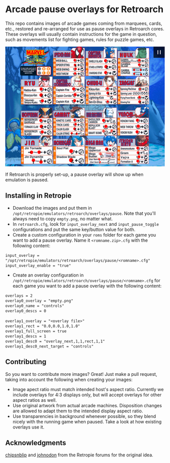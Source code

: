 # Arcade pause overlays for Retroarch

This repo contains images of arcade games coming from marquees, cards, etc., restored and re-arranged for use as pause overlays in Retroarch cores.
These overlays will usually contain instructions for the game in question, such as movements list for fighting games, rules for puzzle games, etc.

![Pause overlay example](snapshot.png)

If Retroarch is properly set-up, a pause overlay will show up when emulation is paused.

## Installing in Retropie

* Download the images and put them in `/opt/retropie/emulators/retroarch/overlays/pause`. Note that you'll always need to copy `empty.png`, no matter what.
* In `retroarch.cfg`, look for `input_overlay_next` and `input_pause_toggle` configurations and put the same key/button value for both.
* Create a custom configuration in your `roms` folder for each game you want to add a pause overlay. Name it `<romname.zip>.cfg` with the following content:

```
input_overlay = "/opt/retropie/emulators/retroarch/overlays/pause/<romname>.cfg"
input_overlay_enable = "true"
```

* Create an overlay configuration in `/opt/retropie/emulators/retroarch/overlays/pause/<romname>.cfg` for each game you want to add a pause overlay with the following content:

```
overlays = 2
overlay0_overlay = "empty.png"
overlay0_name = "controls"
overlay0_descs = 0

overlay1_overlay = "<overlay file>"
overlay1_rect = "0.0,0.0,1.0,1.0"
overlay1_full_screen = true
overlay1_descs = 1
overlay1_desc0 = "overlay_next,1,1,rect,1,1"
overlay1_desc0_next_target = "controls"
```

## Contributing

So you want to contribute more images? Great! Just make a pull request, taking into account the following when creating your images:

* Image apect ratio must match intended host's aspect ratio. Currently we include overlays for 4:3 displays only, but will accept overlays for other aspect ratios as well.
* Use original artwork from actual arcade machines. Disposition changes are allowed to adapt them to the intended display aspect ratio.
* Use transparencies in background whenever possible, so they blend nicely with the running game when paused. Take a look at how existing overlays use it.

## Acknowledgments

[chipsnblip](https://retropie.org.uk/forum/user/chipsnblip) and [johnodon](https://retropie.org.uk/forum/user/johnodon) from the Retropie forums for the original idea.
